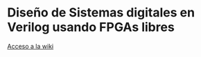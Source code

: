 # Diseño de Sistemas digitales en Verilog usando FPGAs libres

[Acceso a la wiki](https://github.com/Obijuan/Curso_Dise-o_de_sistemas_digitales_con_fpgas_libres/wiki)


